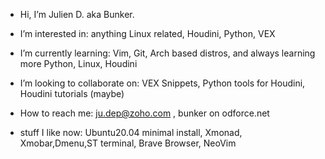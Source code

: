 - Hi, I’m Julien D. aka Bunker.
- I’m interested in: anything Linux related, Houdini, Python, VEX
- I’m currently learning: Vim, Git, Arch based distros, and always learning more Python, Linux, Houdini
- I’m looking to collaborate on: VEX Snippets, Python tools for Houdini, Houdini tutorials (maybe)
- How to reach me: ju.dep@zoho.com , bunker on odforce.net

- stuff I like now: Ubuntu20.04 minimal install, Xmonad, Xmobar,Dmenu,ST terminal, Brave Browser, NeoVim
<!---
jdvfx/jdvfx is a ✨ special ✨ repository because its `README.md` (this file) appears on your GitHub profile.
You can click the Preview link to take a look at your changes.
--->
